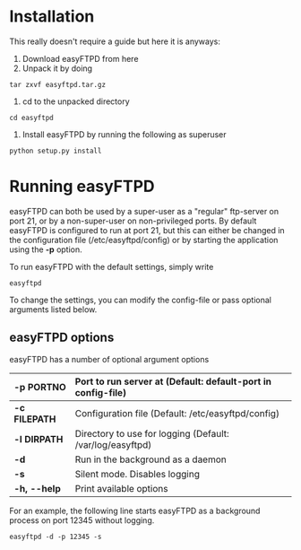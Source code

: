 # Installation #
This really doesn't require a guide but here it is anyways:

  1. Download easyFTPD from here
  1. Unpack it by doing
```
tar zxvf easyftpd.tar.gz
```
  1. cd to the unpacked directory
```
cd easyftpd
```
  1. Install easyFTPD by running the following as superuser
```
python setup.py install
```

# Running easyFTPD #
easyFTPD can both be used by a super-user as a "regular" ftp-server on port 21, or by a non-super-user on non-privileged ports. By default easyFTPD is configured to run at port 21, but this can either be changed in the configuration file (/etc/easyftpd/config) or by starting the application using the **-p** option.

To run easyFTPD with the default settings, simply write

```
easyftpd
```

To change the settings, you can modify the config-file or pass optional arguments listed below.

## easyFTPD options ##

easyFTPD has a number of optional argument options

| **-p PORTNO** |       Port to run server at (Default: default-port in config-file)|
|:--------------|:------------------------------------------------------------------|
| **-c FILEPATH** |     Configuration file (Default: /etc/easyftpd/config)|
| **-l DIRPATH** |      Directory to use for logging (Default: /var/log/easyftpd)|
| **-d** |              Run in the background as a daemon|
| **-s** |              Silent mode. Disables logging|
| **-h, --help** |      Print available options|

For an example, the following line starts easyFTPD as a background process on port 12345 without logging.
```
easyftpd -d -p 12345 -s
```